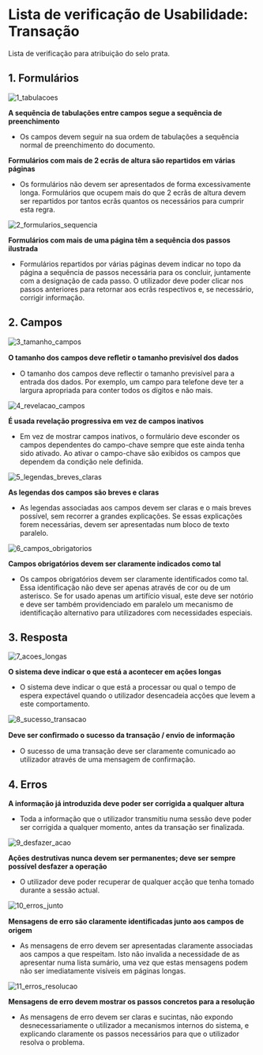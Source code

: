 # Lista de verificação de Usabilidade: Transação

Lista de verificação para atribuição do selo prata.

## 1. Formulários

![1_tabulacoes](https://user-images.githubusercontent.com/35463404/53651918-a1ff9a80-3c3f-11e9-88c1-ca580235dd21.png)

**A sequência de tabulações entre campos segue a sequência de preenchimento**
- Os campos devem seguir na sua ordem de tabulações a sequência normal de preenchimento do documento.

**Formulários com mais de 2 ecrãs de altura são repartidos em várias páginas**
- Os formulários não devem ser apresentados de forma excessivamente longa. Formulários que ocupem mais do que 2 ecrãs de altura devem ser repartidos por tantos ecrãs quantos os necessários para cumprir esta regra.

![2_formularios_sequencia](https://user-images.githubusercontent.com/35463404/53651924-a461f480-3c3f-11e9-918a-a340f6b52214.png)

**Formulários com mais de uma página têm a sequência dos passos ilustrada**
- Formulários repartidos por várias páginas devem indicar no topo da página a sequência de passos necessária para os concluir, juntamente com a designação de cada passo. O utilizador deve poder clicar nos passos anteriores para retornar aos ecrãs respectivos e, se necessário, corrigir informação.

## 2. Campos

![3_tamanho_campos](https://user-images.githubusercontent.com/35463404/53651933-a62bb800-3c3f-11e9-90df-79ed7ac3134b.png)

**O tamanho dos campos deve reﬂetir o tamanho previsível dos dados**
- O tamanho dos campos deve reflectir o tamanho previsível para a entrada dos dados. Por exemplo, um campo para telefone deve ter a largura apropriada para conter todos os dígitos e não mais.

![4_revelacao_campos](https://user-images.githubusercontent.com/35463404/53651939-a7f57b80-3c3f-11e9-8947-57c81270e8b4.png)

**É usada revelação progressiva em vez de campos inativos**
- Em vez de mostrar campos inativos, o formulário deve esconder os campos dependentes do campo-chave sempre que este ainda tenha sido ativado. Ao ativar o campo-chave são exibidos os campos que dependem da condição nele definida.

![5_legendas_breves_claras](https://user-images.githubusercontent.com/35463404/53651941-a9bf3f00-3c3f-11e9-902e-1ba0595c3a30.png)

**As legendas dos campos são breves e claras**
- As legendas associadas aos campos devem ser claras e o mais breves possível, sem recorrer a grandes explicações. Se essas explicações forem necessárias, devem ser apresentadas num bloco de texto paralelo.

![6_campos_obrigatorios](https://user-images.githubusercontent.com/35463404/53651948-ad52c600-3c3f-11e9-8947-bd5123d48a0b.png)

**Campos obrigatórios devem ser claramente indicados como tal**
- Os campos obrigatórios devem ser claramente identificados como tal. Essa identificação não deve ser apenas através de cor ou de um asterisco. Se for usado apenas um artifício visual, este deve ser notório e deve ser também providenciado em paralelo um mecanismo de
 identificação alternativo para utilizadores com necessidades especiais.

## 3. Resposta

![7_acoes_longas](https://user-images.githubusercontent.com/35463404/53651957-b04db680-3c3f-11e9-835e-25f990c96ece.png)

**O sistema deve indicar o que está a acontecer em ações longas**
- O sistema deve indicar o que está a processar ou qual o tempo de espera expectável quando o utilizador desencadeia acções que levem a este comportamento.

![8_sucesso_transacao](https://user-images.githubusercontent.com/35463404/53651963-b348a700-3c3f-11e9-8b8b-b0df5c928501.png)

**Deve ser conﬁrmado o sucesso da transação / envio de informação**
- O sucesso de uma transação deve ser claramente comunicado ao utilizador através de uma mensagem de confirmação.

## 4. Erros

**A informação já introduzida deve poder ser corrigida a qualquer altura**
- Toda a informação que o utilizador transmitiu numa sessão deve poder ser corrigida a qualquer momento, antes da transação ser finalizada.

![9_desfazer_acao](https://user-images.githubusercontent.com/35463404/53651971-b6439780-3c3f-11e9-8e94-f35f6de1b508.png)

**Ações destrutivas nunca devem ser permanentes; deve ser sempre possível desfazer a operação**
- O utilizador deve poder recuperar de qualquer acção que tenha tomado durante a sessão actual.

![10_erros_junto](https://user-images.githubusercontent.com/35463404/53651976-b93e8800-3c3f-11e9-999c-0dad7bede73f.png)

**Mensagens de erro são claramente identiﬁcadas junto aos campos de origem**
- As mensagens de erro devem ser apresentadas claramente associadas aos campos a que respeitam. Isto não invalida a necessidade de as apresentar numa lista sumário, uma vez que estas mensagens podem não ser imediatamente visíveis em páginas longas.

![11_erros_resolucao](https://user-images.githubusercontent.com/35463404/53651986-bc397880-3c3f-11e9-9ea5-48016f366a29.png)

**Mensagens de erro devem mostrar os passos concretos para a resolução**
- As mensagens de erro devem ser claras e sucintas, não expondo desnecessariamente o utilizador a mecanismos internos do sistema, e explicando claramente os passos necessários para que o utilizador resolva o problema.
